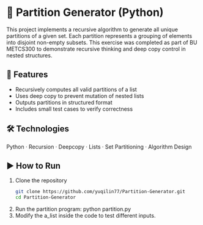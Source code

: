 # 🔢 Partition Generator (Python)

This project implements a recursive algorithm to generate all unique partitions of a given set. Each partition represents a grouping of elements into disjoint non-empty subsets. This exercise was completed as part of BU METCS300 to demonstrate recursive thinking and deep copy control in nested structures.

## 📌 Features

- Recursively computes all valid partitions of a list
- Uses deep copy to prevent mutation of nested lists
- Outputs partitions in structured format
- Includes small test cases to verify correctness

## 🛠 Technologies

Python · Recursion · Deepcopy · Lists · Set Partitioning · Algorithm Design

## ▶️ How to Run

1. Clone the repository
   ```bash
   git clone https://github.com/yuqilin77/Partition-Generator.git
   cd Partition-Generator
2. Run the partition program:
   python partition.py
3. Modify the a_list inside the code to test different inputs.
